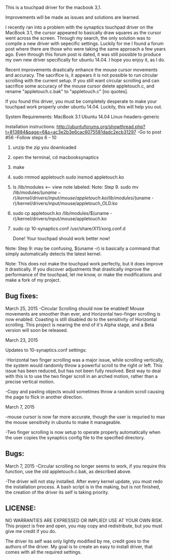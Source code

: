 This is a touchpad driver for the macbook 3,1.

Improvements will be made as issues and solutions are learned.

I recently ran into a problem with the synaptics touchpad driver on the MacBook 3.1, the cursor appeared to basically draw squares as the cursor went across the screen. Through my search, the only solution was to compile a new driver with sepecific settings. Luckily for me I found a forum post where there are those who were taking the same approach a few years ago. Even through this forum post is dated, it was still possible to produce my own new driver specifically for ubuntu 14.04. I hope you enjoy it, as I do.

Recent improvements drastically enhance the mouse cursor movements and accuracy. The sacrifice is, it appears it is not possible to run circular scrolling with the current setup. If you still want circular scrolling and can sacrifice some accuracy of the mouse cursor delete appletouch.c, and rename "appletouch.c.bak" to "appletouch.c" [no quotes].

If you found this driver, you must be completely desperate to make your touchpad work properly under ubuntu 14.04. Luckily, this will help you out.

System Requirements:
MacBook 3.1
Ubuntu 14.04
Linux-headers-generic


Installation instructions:
http://ubuntuforums.org/showthread.php?t=813884&page=6&s=ac3e2b3e6cac6075581dadc2ecb31297
    -Go to post #56
    -Follow steps 6 - 10

1. 	unzip the zip you downloaded

2. 	open the terminal, cd macbooksynaptics

3. 	make

4. 	sudo rmmod appletouch
	sudo insmod appletouch.ko

5. 	ls /lib/modules <-- view note labeled: Note: Step 9.
	sudo mv /lib/modules/$(uname -r)/kernel/drivers/input/mouse/appletouch.ko /lib/modules/$(uname -r)/kernel/drivers/input/mouse/appletouch_OLD.ko

6.	sudo cp appletouch.ko /lib/modules/$(uname -r)/kernel/drivers/input/mouse/appletouch.ko

7.	sudo cp 10-synaptics.conf /usr/share/X11/xorg.conf.d


	Done! Your touchpad should work better now!

Note:	Step 9: may be confusing, $(uname -r) is basically a command that simply automatically detects the latest kernel.

Note:	This does not make the touchpad work perfectly, but it does improve it drastically. If you discover adjustments that drastically improve the performance of the touchpad, let me know, or make the modifications and make a fork of my project.

Bug fixes:
----------

March 25, 2015
-Circular Scrolling should now be enabled! Mouse movements are smoother than ever, and Horizontal two-finger scrolling is now enabled. Coasting is still disabled do to the sensitivity of Horizontal scrolling. This project is nearing the end of it's Alpha stage, and a Beta version will soon be released.

March 23, 2015

Updates to 10-synaptics.conf settings:

-Horizontal two finger scrolling was a major issue, while scrolling vertically, the system would randomly throw a powerful scroll to the right or left. This issue has been reduced, but has not been fully resolved. Best way to deal with this is to use the two finger scroll in an arched motion, rather than a precise vertical motion.

-Copy and pasting objects would sometimes throw a random scroll causing the page to flick in another direction.

March 7, 2015

-mouse cursor is now far more accurate, though the user is requried to max the mouse sensitivity in ubuntu to make it manageable.

-Two finger scrolling is now setup to operate properly automatically when the user copies the synaptics config file to the specified directory.

Bugs:
-----

March 7, 2015
-Circular scrolling no longer seems to work, if you require this function, use the old appletouch.c.bak, as described above.

-The driver will not stay installed. After every kernel update, you must redo the installation process. A bash script is in the making, but is not finished, the creation of the driver its self is taking priority.

LICENSE: 
--------
NO WARRANTIES ARE EXPRESSED OR IMPLIED! USE AT YOUR OWN RISK. This project is free and open, you may copy and redistribute, but you must give me credit if you do.

The driver its self was only lightly modified by me, credit goes to the authors of the driver. My goal is to create an easy to install driver, that comes with all the required settings.
